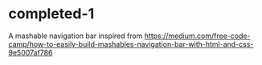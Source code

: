 # completed-1
A mashable navigation bar inspired from https://medium.com/free-code-camp/how-to-easily-build-mashables-navigation-bar-with-html-and-css-9e5007af786
